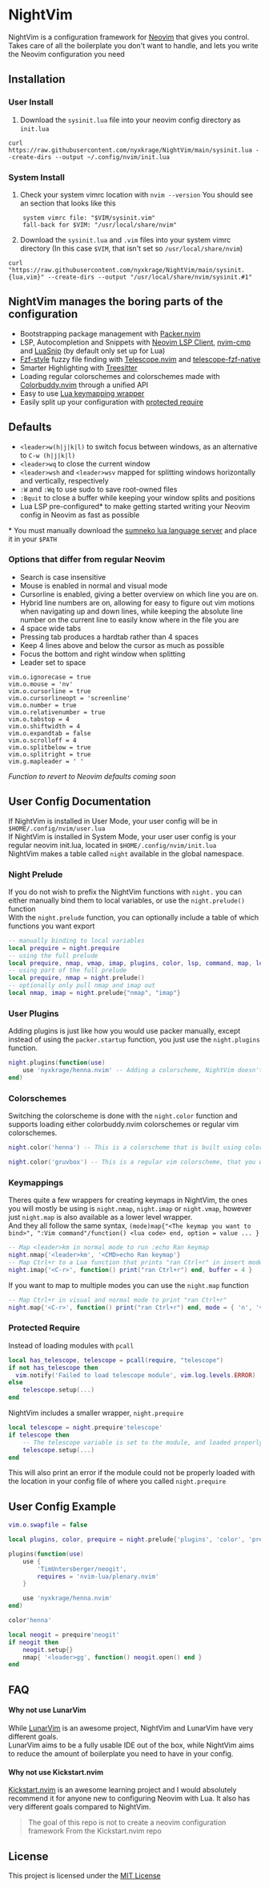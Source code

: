 # NightVim

NightVim is a configuration framework for [Neovim](https://github.com/neovim/neovim) that gives you control.\
Takes care of all the boilerplate you don't want to handle, and lets you write the Neovim configuration you need

## Installation
### User Install

1. Download the `sysinit.lua` file into your neovim config directory as `init.lua`
```
curl https://raw.githubusercontent.com/nyxkrage/NightVim/main/sysinit.lua --create-dirs --output ~/.config/nvim/init.lua
```

### System Install

1. Check your system vimrc location with `nvim --version`
You should see an section that looks like this
```
    system vimrc file: "$VIM/sysinit.vim"
    fall-back for $VIM: "/usr/local/share/nvim"
```
2. Download the `sysinit.lua` and `.vim` files into your system vimrc directory (In this case `$VIM`, that isn't set so `/usr/local/share/nvim`)
``` 
curl "https://raw.githubusercontent.com/nyxkrage/NightVim/main/sysinit.{lua,vim}" --create-dirs --output "/usr/local/share/nvim/sysinit.#1"
```

## NightVim manages the boring parts of the configuration

* Bootstrapping package management with [Packer.nvim](https://github.com/wbthomason/packer.nvim)
* LSP, Autocompletion and Snippets with [Neovim LSP Client](https://github.com/neovim/nvim-lspconfig), [nvim-cmp](https://github.com/hrsh7th/nvim-cmp) and [LuaSnip](https://github.com/L3MON4D3/LuaSnip) (by default only set up for Lua)
* [Fzf-style](https://github.com/junegunn/fzf) fuzzy file finding with [Telescope.nvim](https://github.com/nvim-telescope/telescope.nvim) and [telescope-fzf-native](https://github.com/nvim-telescope/telescope-fzf-native.nvim)
* Smarter Highlighting with [Treesitter](https://github.com/nvim-treesitter/nvim-treesitter)
* Loading regular colorschemes and colorschemes made with [Colorbuddy.nvim](https://github.com/tjdevries/colorbuddy.nvim) through a unified API
* Easy to use [Lua keymapping wrapper](#keymappings)
* Easily split up your configuration with [protected require](#protected-require)
## Defaults
* `<leader>w(h|j|k|l)` to switch focus between windows, as an alternative to `C-w (h|j|k|l)`
* `<leader>wq` to close the current window
* `<leader>wsh` and `<leader>wsv` mapped for splitting windows horizontally and vertically, respectively
* `:W` and `:Wq` to use sudo to save root-owned files
* `:Bquit` to close a buffer while keeping your window splits and positions
* Lua LSP pre-configured* to make getting started writing your Neovim config in Neovim as fast as possible

\* You must manually download the [sumneko lua language server]() and place it in your `$PATH`


### Options that differ from regular Neovim

* Search is case insensitive
* Mouse is enabled in normal and visual mode
* Cursorline is enabled, giving a better overview on which line you are on.
* Hybrid line numbers are on, allowing for easy to figure out vim motions when navigating up and down lines, while keeping the absolute line number on the current line to easily know where in the file you are
* 4 space wide tabs
* Pressing tab produces a hardtab rather than 4 spaces
* Keep 4 lines above and below the cursor as much as possible
* Focus the bottom and right window when splitting
* Leader set to space
```
vim.o.ignorecase = true
vim.o.mouse = 'nv'
vim.o.cursorline = true
vim.o.cursorlineopt = 'screenline'
vim.o.number = true
vim.o.relativenumber = true
vim.o.tabstop = 4
vim.o.shiftwidth = 4
vim.o.expandtab = false
vim.o.scrolloff = 4
vim.o.splitbelow = true
vim.o.splitright = true
vim.g.mapleader = ' '
```

*Function to revert to Neovim defaults coming soon*

## User Config Documentation

If NightVim is installed in User Mode, your user config will be in `$HOME/.config/nvim/user.lua`\
If NightVim is installed in System Mode, your user user config is your regular neovim init.lua,
located in `$HOME/.config/nvim/init.lua`\
NightVim makes a table called `night` available in the global namespace.

### Night Prelude

If you do not wish to prefix the NightVim functions with `night.` you can either manually bind them to
local variables, or use the `night.prelude()` function \
With the `night.prelude` function, you can optionally include a table of which functions you want export
```lua
-- manually binding to local variables
local prequire = night.prequire
-- using the full prelude
local prequire, nmap, vmap, imap, plugins, color, lsp, command, map, log = night.prelude()
-- using part of the full prelude
local prequire, nmap = night.prelude()
-- optionally only pull nmap and imap out
local nmap, imap = night.prelude{"nmap", "imap"}
```

### User Plugins

Adding plugins is just like how you would use packer manually, except instead of
using the `packer.startup` function, you just use the `night.plugins` function.
```lua
night.plugins(function(use)
    use 'nyxkrage/henna.nvim' -- Adding a colorscheme, NightVim doesn't ship with anything out of the box
end)
```

### Colorschemes

Switching the colorscheme is done with the `night.color` function and supports loading either
colorbuddy.nvim colorschemes or regular vim colorschemes.
```lua
night.color('henna') -- This is a colorscheme that is built using colorbuddy.nvim

night.color('gruvbox') -- This is a regular vim colorscheme, that you would usually load with :colorscheme gruvbox
```

### Keymappings

Theres quite a few wrappers for creating keymaps in NightVim, the ones you will mostly be using is `night.nmap`, `night.imap` or `night.vmap`,
however just `night.map` is also available as a lower level wrapper.\
And they all follow the same syntax, `(mode)map{"<The keymap you want to bind>", ":Vim command"/function() <lua code> end, option = value ... }`
```lua
-- Map <leader>km in normal mode to run :echo Ran keymap
night.nmap{'<leader>km', '<CMD>echo Ran keymap'}
-- Map Ctrl+r to a Lua function that prints "ran Ctrl+r" in insert mode only in buffer 4
night.imap{'<C-r>', function() print("ran Ctrl+r") end, buffer = 4 }
```
If you want to map to multiple modes you can use the `night.map` function
```lua
-- Map Ctrl+r in visual and normal mode to print "ran Ctrl+r"
night.map{'<C-r>', function() print("ran Ctrl+r") end, mode = { 'n', 'v' } }
```

### Protected Require

Instead of loading modules with `pcall`
```lua
local has_telescope, telescope = pcall(require, "telescope")
if not has_telescope then
  vim.notify('Failed to load telescope module', vim.log.levels.ERROR)
else
    telescope.setup(...)
end
```
NightVim includes a smaller wrapper, `night.prequire`
```lua
local telescope = night.prequire'telescope'
if telescope then
    -- The telescope variable is set to the module, and loaded properly. 
    telescope.setup(...)
end
```
This will also print an error if the module could not be properly loaded with the location in your config file of where you called `night.prequire`

## User Config Example

```lua
vim.o.swapfile = false

local plugins, color, prequire = night.prelude{'plugins', 'color', 'prequire'}

plugins(function(use)
    use {
        'TimUntersberger/neogit',
        requires = 'nvim-lua/plenary.nvim'
    }

    use 'nyxkrage/henna.nvim'
end)

color'henna'

local neogit = prequire'neogit'
if neogit then
    neogit.setup{}
    nmap{ '<leader>gg', function() neogit.open() end }
end
```

## FAQ

#### Why not use LunarVim

While [LunarVim](https://github.com/LunarVim/LunarVim) is an awesome project, NightVim and LunarVim have 
very different goals.\
LunarVim aims to be a fully usable IDE out of the box, while NightVim aims to reduce the amount of boilerplate 
you need to have in your config.

#### Why not use Kickstart.nvim

[Kickstart.nvim]() is an awesome learning project and I would absolutely recommend it for anyone new to configuring Neovim with Lua.
It also has very different goals compared to NightVim. 
> The goal of this repo is not to create a neovim configuration framework
From the Kickstart.nvim repo

## License

This project is licensed under the [MIT License](https://choosealicense.com/licenses/mit/)
